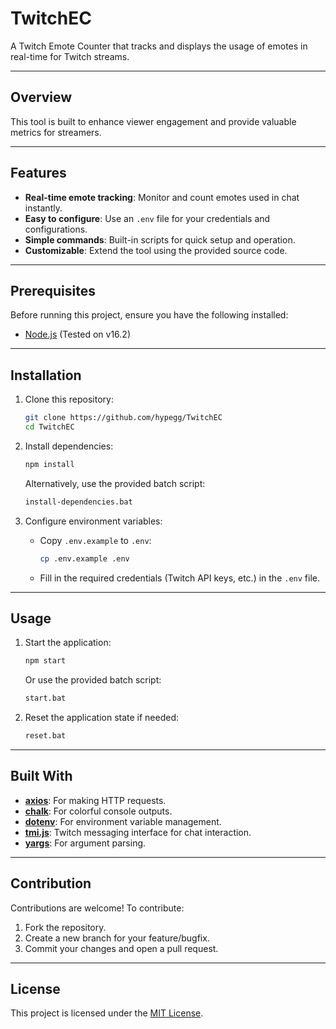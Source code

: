 # TwitchEC

A Twitch Emote Counter that tracks and displays the usage of emotes in real-time for Twitch streams.

---

## Overview
This tool is built to enhance viewer engagement and provide valuable metrics for streamers.

---

## Features
- **Real-time emote tracking**: Monitor and count emotes used in chat instantly.
- **Easy to configure**: Use an `.env` file for your credentials and configurations.
- **Simple commands**: Built-in scripts for quick setup and operation.
- **Customizable**: Extend the tool using the provided source code.

---

## Prerequisites
Before running this project, ensure you have the following installed:
- [Node.js](https://nodejs.org/) (Tested on v16.2)

---

## Installation

1. Clone this repository:
   ```bash
   git clone https://github.com/hypegg/TwitchEC
   cd TwitchEC
   ```

2. Install dependencies:
   ```bash
   npm install
   ```
   Alternatively, use the provided batch script:
   ```bash
   install-dependencies.bat
   ```

3. Configure environment variables:
   - Copy `.env.example` to `.env`:
     ```bash
     cp .env.example .env
     ```
   - Fill in the required credentials (Twitch API keys, etc.) in the `.env` file.

---

## Usage

1. Start the application:
   ```bash
   npm start
   ```

   Or use the provided batch script:
   ```bash
   start.bat
   ```

2. Reset the application state if needed:
   ```bash
   reset.bat
   ```

---

## Built With
- **[axios](https://github.com/axios/axios)**: For making HTTP requests.
- **[chalk](https://github.com/chalk/chalk)**: For colorful console outputs.
- **[dotenv](https://github.com/motdotla/dotenv)**: For environment variable management.
- **[tmi.js](https://github.com/tmijs/tmi.js)**: Twitch messaging interface for chat interaction.
- **[yargs](https://github.com/yargs/yargs)**: For argument parsing.

---

## Contribution
Contributions are welcome! To contribute:
1. Fork the repository.
2. Create a new branch for your feature/bugfix.
3. Commit your changes and open a pull request.

---

## License
This project is licensed under the [MIT License](LICENSE).
